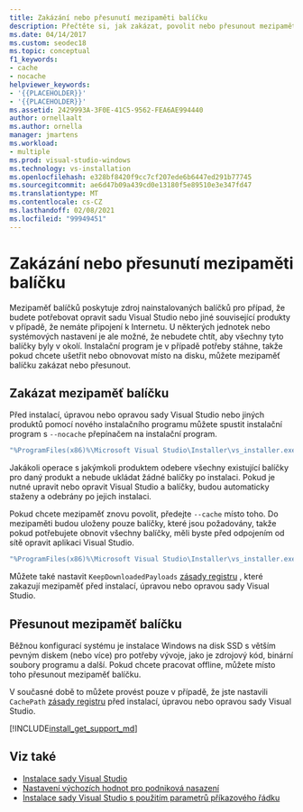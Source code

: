 ```yaml
---
title: Zakázání nebo přesunutí mezipaměti balíčku
description: Přečtěte si, jak zakázat, povolit nebo přesunout mezipaměť balíčků pro nasazení sady Visual Studio.
ms.date: 04/14/2017
ms.custom: seodec18
ms.topic: conceptual
f1_keywords:
- cache
- nocache
helpviewer_keywords:
- '{{PLACEHOLDER}}'
- '{{PLACEHOLDER}}'
ms.assetid: 2429993A-3F0E-41C5-9562-FEA6AE994440
author: ornellaalt
ms.author: ornella
manager: jmartens
ms.workload:
- multiple
ms.prod: visual-studio-windows
ms.technology: vs-installation
ms.openlocfilehash: e328bf8420f9cc7cf207ede6b6447ed291b77745
ms.sourcegitcommit: ae6d47b09a439cd0e13180f5e89510e3e347fd47
ms.translationtype: MT
ms.contentlocale: cs-CZ
ms.lasthandoff: 02/08/2021
ms.locfileid: "99949451"
---
```

# <a name="disable-or-move-the-package-cache"></a>Zakázání nebo přesunutí mezipaměti balíčku

Mezipaměť balíčků poskytuje zdroj nainstalovaných balíčků pro případ, že budete potřebovat opravit sadu Visual Studio nebo jiné související produkty v případě, že nemáte připojení k Internetu. U některých jednotek nebo systémových nastavení je ale možné, že nebudete chtít, aby všechny tyto balíčky byly v okolí.
Instalační program je v případě potřeby stáhne, takže pokud chcete ušetřit nebo obnovovat místo na disku, můžete mezipaměť balíčku zakázat nebo přesunout.

## <a name="disable-the-package-cache"></a>Zakázat mezipaměť balíčku

Před instalací, úpravou nebo opravou sady Visual Studio nebo jiných produktů pomocí nového instalačního programu můžete spustit instalační program s `--nocache` přepínačem na instalační program.

```cmd
"%ProgramFiles(x86)%\Microsoft Visual Studio\Installer\vs_installer.exe" --nocache
```

Jakákoli operace s jakýmkoli produktem odebere všechny existující balíčky pro daný produkt a nebude ukládat žádné balíčky po instalaci. Pokud je nutné upravit nebo opravit Visual Studio a balíčky, budou automaticky staženy a odebrány po jejich instalaci.

Pokud chcete mezipaměť znovu povolit, předejte `--cache` místo toho. Do mezipaměti budou uloženy pouze balíčky, které jsou požadovány, takže pokud potřebujete obnovit všechny balíčky, měli byste před odpojením od sítě opravit aplikaci Visual Studio.

```cmd
"%ProgramFiles(x86)%\Microsoft Visual Studio\Installer\vs_installer.exe" repair --passive --norestart --cache
```

Můžete také nastavit `KeepDownloadedPayloads` [zásady registru](set-defaults-for-enterprise-deployments.md) , které zakazují mezipaměť před instalací, úpravou nebo opravou sady Visual Studio.

## <a name="move-the-package-cache"></a>Přesunout mezipaměť balíčku

Běžnou konfigurací systému je instalace Windows na disk SSD s větším pevným diskem (nebo více) pro potřeby vývoje, jako je zdrojový kód, binární soubory programu a další. Pokud chcete pracovat offline, můžete místo toho přesunout mezipaměť balíčku.

V současné době to můžete provést pouze v případě, že jste nastavili `CachePath` [zásady registru](set-defaults-for-enterprise-deployments.md) před instalací, úpravou nebo opravou sady Visual Studio.

[!INCLUDE[install_get_support_md](includes/install_get_support_md.md)]

## <a name="see-also"></a>Viz také

* [Instalace sady Visual Studio](install-visual-studio.md)
* [Nastavení výchozích hodnot pro podniková nasazení](set-defaults-for-enterprise-deployments.md)
* [Instalace sady Visual Studio s použitím parametrů příkazového řádku](use-command-line-parameters-to-install-visual-studio.md)
